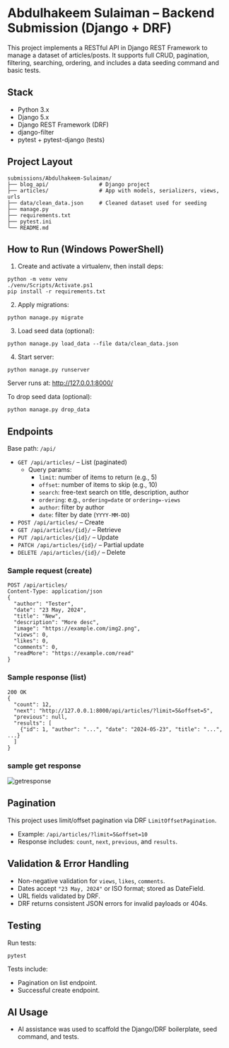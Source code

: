 # Abdulhakeem Sulaiman – Backend Submission (Django + DRF)

This project implements a RESTful API in Django REST Framework to manage a dataset of articles/posts. It supports full CRUD, pagination, filtering, searching, ordering, and includes a data seeding command and basic tests.

## Stack
- Python 3.x
- Django 5.x
- Django REST Framework (DRF)
- django-filter
- pytest + pytest-django (tests)

## Project Layout
```
submissions/Abdulhakeem-Sulaiman/
├── blog_api/                # Django project
├── articles/                # App with models, serializers, views, urls
├── data/clean_data.json     # Cleaned dataset used for seeding
├── manage.py
├── requirements.txt
├── pytest.ini
└── README.md
```

## How to Run (Windows PowerShell)
1) Create and activate a virtualenv, then install deps:
```
python -m venv venv
./venv/Scripts/Activate.ps1
pip install -r requirements.txt
```

2) Apply migrations:
```
python manage.py migrate
```

3) Load seed data (optional):
```
python manage.py load_data --file data/clean_data.json
```

4) Start server:
```
python manage.py runserver
```

Server runs at: http://127.0.0.1:8000/

 To drop seed data (optional):
```
python manage.py drop_data
```

## Endpoints
Base path: `/api/`

- `GET /api/articles/` – List (paginated)
  - Query params:
    - `limit`: number of items to return (e.g., 5)
    - `offset`: number of items to skip (e.g., 10)
    - `search`: free-text search on title, description, author
    - `ordering`: e.g., `ordering=date` or `ordering=-views`
    - `author`: filter by author
    - `date`: filter by date (`YYYY-MM-DD`)
- `POST /api/articles/` – Create
- `GET /api/articles/{id}/` – Retrieve
- `PUT /api/articles/{id}/` – Update
- `PATCH /api/articles/{id}/` – Partial update
- `DELETE /api/articles/{id}/` – Delete

### Sample request (create)
```
POST /api/articles/
Content-Type: application/json
{
  "author": "Tester",
  "date": "23 May, 2024",
  "title": "New",
  "description": "More desc",
  "image": "https://example.com/img2.png",
  "views": 0,
  "likes": 0,
  "comments": 0,
  "readMore": "https://example.com/read"
}
```

### Sample response (list)
```
200 OK
{
  "count": 12,
  "next": "http://127.0.0.1:8000/api/articles/?limit=5&offset=5",
  "previous": null,
  "results": [
    {"id": 1, "author": "...", "date": "2024-05-23", "title": "...", ...}
  ]
}
```
### sample get response

![getresponse](https://github.com/kodnerds/kodnerds-junior-backend-starter-task/submissions/blob/Abdulhakeem-backend/example_testing.png)

## Pagination
This project uses limit/offset pagination via DRF `LimitOffsetPagination`.
- Example: `/api/articles/?limit=5&offset=10`
- Response includes: `count`, `next`, `previous`, and `results`.

## Validation & Error Handling
- Non-negative validation for `views`, `likes`, `comments`.
- Dates accept `"23 May, 2024"` or ISO format; stored as DateField.
- URL fields validated by DRF.
- DRF returns consistent JSON errors for invalid payloads or 404s.

## Testing
Run tests:
```
pytest
```
Tests include:
- Pagination on list endpoint.
- Successful create endpoint.


## AI Usage
- AI assistance was used to scaffold the Django/DRF boilerplate, seed command, and tests.


